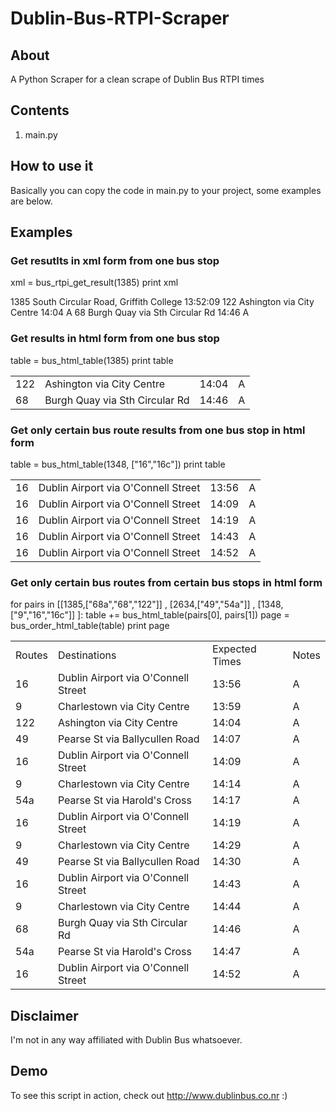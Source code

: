 # Dublin-Bus-RTPI-Scraper


## About
A Python Scraper for a clean scrape of Dublin Bus RTPI times


## Contents
1. main.py


## How to use it
Basically you can copy the code in main.py to your project, some examples are below.


## Examples


### Get resutlts in xml form from one bus stop
xml =  bus_rtpi_get_result(1385)
print xml


<RealTimeInformationResults>
    <StopNumber>1385</StopNumber>
    <StopAddress>South Circular Road, Griffith College</StopAddress>
    <LastUpdated>13:52:09</LastUpdated>
    <Bus>
        <Route>122</Route>
        <Destination>Ashington via City Centre</Destination>
        <ExpectedTime>14:04</ExpectedTime>
        <Notes>A</Notes>
    </Bus>
    <Bus>
        <Route>68</Route>
        <Destination>Burgh Quay via Sth Circular Rd</Destination>
        <ExpectedTime>14:46</ExpectedTime>
        <Notes>A</Notes>
    </Bus>
</RealTimeInformationResults>


### Get results in html form from one bus stop
table = bus_html_table(1385)
print table


<table>
<tr><td>122</td><td>Ashington via City Centre</td><td>14:04</td><td>A</td></tr>
<tr><td>68</td><td>Burgh Quay via Sth Circular Rd</td><td>14:46</td><td>A</td></tr>
</table>


### Get only certain bus route results from one bus stop in html form
table = bus_html_table(1348, ["16","16c"])
print table


<table>
<tr><td>16</td><td>Dublin Airport via O'Connell Street</td><td>13:56</td><td>A</td></tr>
<tr><td>16</td><td>Dublin Airport via O'Connell Street</td><td>14:09</td><td>A</td></tr>
<tr><td>16</td><td>Dublin Airport via O'Connell Street</td><td>14:19</td><td>A</td></tr>
<tr><td>16</td><td>Dublin Airport via O'Connell Street</td><td>14:43</td><td>A</td></tr>
<tr><td>16</td><td>Dublin Airport via O'Connell Street</td><td>14:52</td><td>A</td></tr>
</table>


### Get only certain bus routes from certain bus stops in html form
for pairs in [[1385,["68a","68","122"]] , [2634,["49","54a"]] , [1348,["9","16","16c"]] ]:
    table += bus_html_table(pairs[0], pairs[1])
	page =  bus_order_html_table(table)
	print page

	
<table>
<tr><td>Routes</td><td>Destinations</td><td>Expected Times</td><td>Notes</td></tr>
<tr><td>16</td><td>Dublin Airport via O'Connell Street</td><td>13:56</td><td>A</td></tr>
<tr><td>9</td><td>Charlestown via City Centre</td><td>13:59</td><td>A</td></tr>
<tr><td>122</td><td>Ashington via City Centre</td><td>14:04</td><td>A</td></tr>
<tr><td>49</td><td>Pearse St via Ballycullen Road</td><td>14:07</td><td>A</td></tr>
<tr><td>16</td><td>Dublin Airport via O'Connell Street</td><td>14:09</td><td>A</td></tr>
<tr><td>9</td><td>Charlestown via City Centre</td><td>14:14</td><td>A</td></tr>
<tr><td>54a</td><td>Pearse St via Harold's Cross</td><td>14:17</td><td>A</td></tr>
<tr><td>16</td><td>Dublin Airport via O'Connell Street</td><td>14:19</td><td>A</td></tr>
<tr><td>9</td><td>Charlestown via City Centre</td><td>14:29</td><td>A</td></tr>
<tr><td>49</td><td>Pearse St via Ballycullen Road</td><td>14:30</td><td>A</td></tr>
<tr><td>16</td><td>Dublin Airport via O'Connell Street</td><td>14:43</td><td>A</td></tr>
<tr><td>9</td><td>Charlestown via City Centre</td><td>14:44</td><td>A</td></tr>
<tr><td>68</td><td>Burgh Quay via Sth Circular Rd</td><td>14:46</td><td>A</td></tr>
<tr><td>54a</td><td>Pearse St via Harold's Cross</td><td>14:47</td><td>A</td></tr>
<tr><td>16</td><td>Dublin Airport via O'Connell Street</td><td>14:52</td><td>A</td></tr>
</table>


## Disclaimer
I'm not in any way affiliated with Dublin Bus whatsoever.


## Demo
To see this script in action, check out http://www.dublinbus.co.nr
:)